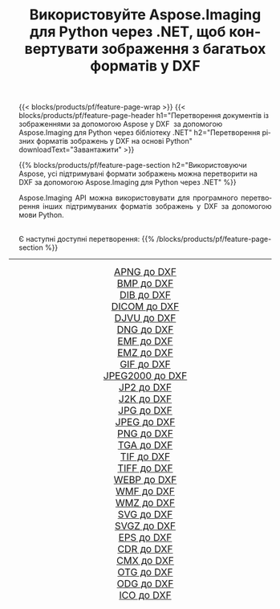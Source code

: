 ﻿---
title: Використовуйте Aspose.Imaging для Python через .NET, щоб конвертувати зображення з багатьох форматів у DXF 
weight: 3920
url: /uk/python-net/conversion/to/dxf/ 
lang: uk
langdirlevel: 2
locales: zh-hans,ja,it,ru,de,es,fr,nl,id,lt,pl,pt,vi,tr,ko,zh-hant,ar,hi,th,sv,cs,uk,he
description: Ви можете використовувати Aspose.Imaging для Python через бібліотеку .NET для перетворення різноманітних форматів у DXF
---

{{< blocks/products/pf/feature-page-wrap >}}
{{< blocks/products/pf/feature-page-header h1="Перетворення документів із зображеннями за допомогою Aspose у DXF  за допомогою Aspose.Imaging для Python через бібліотеку .NET" h2="Перетворення різних форматів зображень у DXF на основі Python" downloadText="Завантажити" >}}


{{% blocks/products/pf/feature-page-section  h2="Використовуючи Aspose, усі підтримувані формати зображень можна перетворити на DXF за допомогою Aspose.Imaging для Python через .NET" %}}
<p align=justify>Aspose.Imaging API можна використовувати для програмного перетворення інших підтримуваних форматів зображень у DXF за допомогою мови Python.</p>
<br/>
Є наступні доступні перетворення:
{{% /blocks/products/pf/feature-page-section %}}
<div class="container-fluid productfamilypage bg-gray">
    <div class="convertypes bg-gray agp-content section">
        <div class="container">
		<hr style="margin-left:-20px;"/>
		<div class="row other-converters" style="gap: 10px;font-size: 19px;text-align:center;">
		    <div class='col-md-2 other-converter remove-lp remove-rp'><a href="/imaging/uk/python-net/conversion/apng-to-dxf/" style="padding:15px;">APNG до DXF</a></div>
<div class='col-md-2 other-converter remove-lp remove-rp'><a href="/imaging/uk/python-net/conversion/bmp-to-dxf/" style="padding:15px;">BMP до DXF</a></div>
<div class='col-md-2 other-converter remove-lp remove-rp'><a href="/imaging/uk/python-net/conversion/dib-to-dxf/" style="padding:15px;">DIB до DXF</a></div>
<div class='col-md-2 other-converter remove-lp remove-rp'><a href="/imaging/uk/python-net/conversion/dicom-to-dxf/" style="padding:15px;">DICOM до DXF</a></div>
<div class='col-md-2 other-converter remove-lp remove-rp'><a href="/imaging/uk/python-net/conversion/djvu-to-dxf/" style="padding:15px;">DJVU до DXF</a></div>
<div class='col-md-2 other-converter remove-lp remove-rp'><a href="/imaging/uk/python-net/conversion/dng-to-dxf/" style="padding:15px;">DNG до DXF</a></div>
<div class='col-md-2 other-converter remove-lp remove-rp'><a href="/imaging/uk/python-net/conversion/emf-to-dxf/" style="padding:15px;">EMF до DXF</a></div>
<div class='col-md-2 other-converter remove-lp remove-rp'><a href="/imaging/uk/python-net/conversion/emz-to-dxf/" style="padding:15px;">EMZ до DXF</a></div>
<div class='col-md-2 other-converter remove-lp remove-rp'><a href="/imaging/uk/python-net/conversion/gif-to-dxf/" style="padding:15px;">GIF до DXF</a></div>
<div class='col-md-2 other-converter remove-lp remove-rp'><a href="/imaging/uk/python-net/conversion/jpeg2000-to-dxf/" style="padding:15px;">JPEG2000 до DXF</a></div>
<div class='col-md-2 other-converter remove-lp remove-rp'><a href="/imaging/uk/python-net/conversion/jp2-to-dxf/" style="padding:15px;">JP2 до DXF</a></div>
<div class='col-md-2 other-converter remove-lp remove-rp'><a href="/imaging/uk/python-net/conversion/j2k-to-dxf/" style="padding:15px;">J2K до DXF</a></div>
<div class='col-md-2 other-converter remove-lp remove-rp'><a href="/imaging/uk/python-net/conversion/jpg-to-dxf/" style="padding:15px;">JPG до DXF</a></div>
<div class='col-md-2 other-converter remove-lp remove-rp'><a href="/imaging/uk/python-net/conversion/jpeg-to-dxf/" style="padding:15px;">JPEG до DXF</a></div>
<div class='col-md-2 other-converter remove-lp remove-rp'><a href="/imaging/uk/python-net/conversion/png-to-dxf/" style="padding:15px;">PNG до DXF</a></div>
<div class='col-md-2 other-converter remove-lp remove-rp'><a href="/imaging/uk/python-net/conversion/tga-to-dxf/" style="padding:15px;">TGA до DXF</a></div>
<div class='col-md-2 other-converter remove-lp remove-rp'><a href="/imaging/uk/python-net/conversion/tif-to-dxf/" style="padding:15px;">TIF до DXF</a></div>
<div class='col-md-2 other-converter remove-lp remove-rp'><a href="/imaging/uk/python-net/conversion/tiff-to-dxf/" style="padding:15px;">TIFF до DXF</a></div>
<div class='col-md-2 other-converter remove-lp remove-rp'><a href="/imaging/uk/python-net/conversion/webp-to-dxf/" style="padding:15px;">WEBP до DXF</a></div>
<div class='col-md-2 other-converter remove-lp remove-rp'><a href="/imaging/uk/python-net/conversion/wmf-to-dxf/" style="padding:15px;">WMF до DXF</a></div>
<div class='col-md-2 other-converter remove-lp remove-rp'><a href="/imaging/uk/python-net/conversion/wmz-to-dxf/" style="padding:15px;">WMZ до DXF</a></div>
<div class='col-md-2 other-converter remove-lp remove-rp'><a href="/imaging/uk/python-net/conversion/svg-to-dxf/" style="padding:15px;">SVG до DXF</a></div>
<div class='col-md-2 other-converter remove-lp remove-rp'><a href="/imaging/uk/python-net/conversion/svgz-to-dxf/" style="padding:15px;">SVGZ до DXF</a></div>
<div class='col-md-2 other-converter remove-lp remove-rp'><a href="/imaging/uk/python-net/conversion/eps-to-dxf/" style="padding:15px;">EPS до DXF</a></div>
<div class='col-md-2 other-converter remove-lp remove-rp'><a href="/imaging/uk/python-net/conversion/cdr-to-dxf/" style="padding:15px;">CDR до DXF</a></div>
<div class='col-md-2 other-converter remove-lp remove-rp'><a href="/imaging/uk/python-net/conversion/cmx-to-dxf/" style="padding:15px;">CMX до DXF</a></div>
<div class='col-md-2 other-converter remove-lp remove-rp'><a href="/imaging/uk/python-net/conversion/otg-to-dxf/" style="padding:15px;">OTG до DXF</a></div>
<div class='col-md-2 other-converter remove-lp remove-rp'><a href="/imaging/uk/python-net/conversion/odg-to-dxf/" style="padding:15px;">ODG до DXF</a></div>
<div class='col-md-2 other-converter remove-lp remove-rp'><a href="/imaging/uk/python-net/conversion/ico-to-dxf/" style="padding:15px;">ICO до DXF</a></div>
                </div>
        </div>
    </div>
</div>
<br/>

